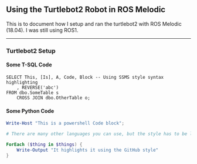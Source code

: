## Using the Turtlebot2 Robot in ROS Melodic

This is to document how I setup and ran the turtlebot2 with ROS Melodic (18.04). I was still using ROS1.

---

### Turtlebot2 Setup

#### Some T-SQL Code

```tsql
SELECT This, [Is], A, Code, Block -- Using SSMS style syntax highlighting
    , REVERSE('abc')
FROM dbo.SomeTable s
    CROSS JOIN dbo.OtherTable o;
```

#### Some Python Code 

```powershell
Write-Host "This is a powershell Code block";

# There are many other languages you can use, but the style has to be loaded first

ForEach ($thing in $things) {
    Write-Output "It highlights it using the GitHub style"
}
```

